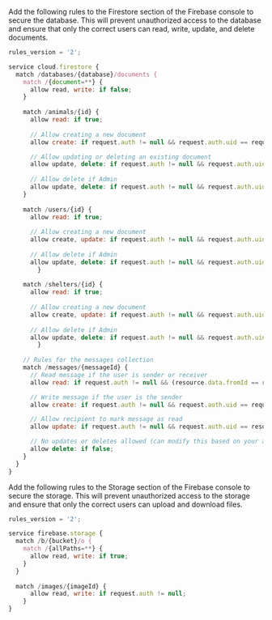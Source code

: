 Add the following rules to the Firestore section of the Firebase console to secure the database. This will prevent unauthorized access to the database and ensure that only the correct users can read, write, update, and delete documents.

```js
rules_version = '2';

service cloud.firestore {
  match /databases/{database}/documents {
    match /{document=**} {
      allow read, write: if false;
    }
    
    match /animals/{id} {
      allow read: if true;
      
      // Allow creating a new document
      allow create: if request.auth != null && request.auth.uid == request.resource.data.shelterId;

      // Allow updating or deleting an existing document
      allow update, delete: if request.auth != null && request.auth.uid == resource.data.shelterId;
      
      // Allow delete if Admin
      allow update, delete: if request.auth != null && request.auth.uid == "L89J59dWmKYqWupE2ngVY2NIhNq1";
    }
    
    match /users/{id} {
      allow read: if true;
      
      // Allow creating a new document
      allow create, update: if request.auth != null && request.auth.uid == request.resource.data.userId;
      
      // Allow delete if Admin
      allow update, delete: if request.auth != null && request.auth.uid == "L89J59dWmKYqWupE2ngVY2NIhNq1";
		}	
    
    match /shelters/{id} {
      allow read: if true;
      
      // Allow creating a new document
      allow create, update: if request.auth != null && request.auth.uid == request.resource.data.shelterId;
      
      // Allow delete if Admin
      allow update, delete: if request.auth != null && request.auth.uid == "L89J59dWmKYqWupE2ngVY2NIhNq1";
		}	
    
    // Rules for the messages collection
    match /messages/{messageId} {
      // Read message if the user is sender or receiver
      allow read: if request.auth != null && (resource.data.fromId == request.auth.uid || resource.data.toId == request.auth.uid);

      // Write message if the user is the sender
      allow create: if request.auth != null && request.auth.uid == request.resource.data.fromId;

      // Allow recipient to mark message as read
      allow update: if request.auth != null && request.auth.uid == resource.data.toId && request.resource.data.read == true;

      // No updates or deletes allowed (can modify this based on your app's requirements)
      allow delete: if false;
    }
  }
}
```

Add the following rules to the Storage section of the Firebase console to secure the storage. This will prevent unauthorized access to the storage and ensure that only the correct users can upload and download files.

```js
rules_version = '2';

service firebase.storage {
  match /b/{bucket}/o {
    match /{allPaths=**} {
      allow read, write: if true;
    }
  }
  
  match /images/{imageId} {
      allow read, write: if request.auth != null;
    }
}
```